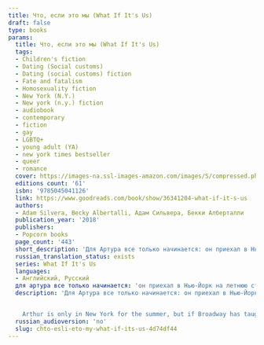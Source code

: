 ```yaml
---
title: Что, если это мы (What If It's Us)
draft: false
type: books
params:
  title: Что, если это мы (What If It's Us)
  tags:
  - Children's fiction
  - Dating (Social customs)
  - Dating (social customs) fiction
  - Fate and fatalism
  - Homosexuality fiction
  - New York (N.Y.)
  - New york (n.y.) fiction
  - audiobook
  - contemporary
  - fiction
  - gay
  - LGBTQ+
  - young adult (YA)
  - new york times bestseller
  - queer
  - romance
  cover: https://images-na.ssl-images-amazon.com/images/S/compressed.photo.goodreads.com/books/1526557760i/36341204.jpg
  editions count: '61'
  isbn: '9785045041126'
  link: https://www.goodreads.com/book/show/36341204-what-if-it-s-us
  authors:
  - Adam Silvera, Becky Albertalli, Адам Сильвера, Бекки Алберталли
  publication_year: '2018'
  publishers:
  - Popcorn books
  page_count: '443'
  short_description: 'Для Артура все только начинается: он приехал в Нью-Йорк на летнюю стажировку и мечтает попасть на все свои любимые бродвейские шоу...'
  russian_translation_status: exists
  series: What If It's Us
  languages:
  - Английский, Русский
  для артура все только начинается: 'он приехал в Нью-Йорк на летнюю стажировку и мечтает попасть на все свои любимые бродвейские шоу.У Бена каникулы не задались: он недавно пережил расставание и, вместо того чтобы писать свою книгу, вынужден ходить на дополнительные занятия.Однако мимолетная встреча в почтовом отделении переворачивает их жизни с ног на голову. Что, если они никогда не найдут друг друга в огромном мегаполисе? А что, если найдут... но все пойдет не так, как в великих мюзиклах о любви?'
  description: 'Для Артура все только начинается: он приехал в Нью-Йорк на летнюю стажировку и мечтает попасть на все свои любимые бродвейские шоу.У Бена каникулы не задались: он недавно пережил расставание и, вместо того чтобы писать свою книгу, вынужден ходить на дополнительные занятия.Однако мимолетная встреча в почтовом отделении переворачивает их жизни с ног на голову. Что, если они никогда не найдут друг друга в огромном мегаполисе? А что, если найдут... но все пойдет не так, как в великих мюзиклах о любви?


    Arthur is only in New York for the summer, but if Broadway has taught him anything, it’s that the universe can deliver a showstopping romance when you least expect it.Ben thinks the universe needs to mind its business. If the universe had his back, he wouldn’t be on his way to the post office carrying a box of his ex-boyfriend’s things.But when Arthur and Ben meet-cute at the post office, what exactly does the universe have in store for them?Maybe nothing. After all, they get separated.Maybe everything. After all, they get reunited.But what if they can’t quite nail a first date . . . or a second first date . . . or a third?What if Arthur tries too hard to make it work . . . and Ben doesn’t try hard enough?What if life really isn’t like a Broadway play?But what if it is?'
  russian_audioversion: 'no'
  slug: chto-esli-eto-my-what-if-its-us-4d74df44
---
```

